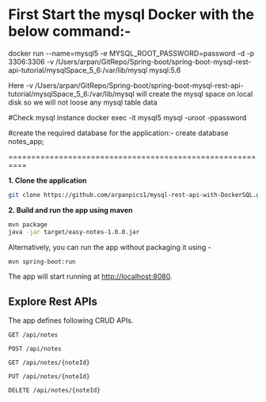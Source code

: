 # First Start the mysql Docker with the below command:-

docker run --name=mysql5 -e MYSQL_ROOT_PASSWORD=password -d -p 3306:3306 -v /Users/arpan/GitRepo/Spring-boot/spring-boot-mysql-rest-api-tutorial/mysqlSpace_5_6:/var/lib/mysql mysql:5.6 

Here -v /Users/arpan/GitRepo/Spring-boot/spring-boot-mysql-rest-api-tutorial/mysqlSpace_5_6:/var/lib/mysql
will create the mysql space on local disk so we will not loose any mysql table data

#Check mysql instance 
docker exec -it mysql5 mysql -uroot -ppassword  

#create the required database for the application:-
create database notes_app;

==========================================================

**1. Clone the application**

```bash
git clone https://github.com/arpanpics1/mysql-rest-api-with-DockerSQL.git
```

**2. Build and run the app using maven**

```bash
mvn package
java -jar target/easy-notes-1.0.0.jar
```

Alternatively, you can run the app without packaging it using -

```bash
mvn spring-boot:run
```

The app will start running at <http://localhost:8080>.

## Explore Rest APIs

The app defines following CRUD APIs.

    GET /api/notes
    
    POST /api/notes
    
    GET /api/notes/{noteId}
    
    PUT /api/notes/{noteId}
    
    DELETE /api/notes/{noteId}

